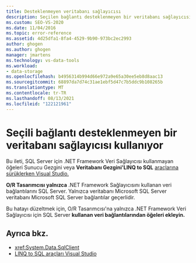 ```yaml
---
title: Desteklenmeyen veritabanı sağlayıcısı
description: Seçilen bağlantı desteklenmeyen bir veritabanı sağlayıcısı kullanır. Bu Visual Studio Nesne İlişkisel Tasarımcısı (O/R Tasarımcısı) iletisiyle ilgili bilgileri görüntüleme.
ms.custom: SEO-VS-2020
ms.date: 11/04/2016
ms.topic: error-reference
ms.assetid: 4d25dfa1-8fa4-4529-9b90-973bc2ec2993
author: ghogen
ms.author: ghogen
manager: jmartens
ms.technology: vs-data-tools
ms.workload:
- data-storage
ms.openlocfilehash: b4956314b994d66e972a9e65a30ee5eb8d8aac13
ms.sourcegitcommit: 68897da7d74c31ae1ebf5d47c7b5ddc9b108265b
ms.translationtype: MT
ms.contentlocale: tr-TR
ms.lasthandoff: 08/13/2021
ms.locfileid: "122121961"
---
```

# <a name="the-selected-connection-uses-an-unsupported-database-provider"></a>Seçili bağlantı desteklenmeyen bir veritabanı sağlayıcısı kullanıyor

Bu ileti, SQL Server için .NET Framework Veri Sağlayıcısı kullanmayan öğeleri Sunucu Gezgini veya **Veritabanı Gezgini'LINQ to SQL**  [araçlarına sürüklerken Visual Studio.](../data-tools/linq-to-sql-tools-in-visual-studio2.md)

**O/R Tasarımcısı yalnızca** .NET Framework Sağlayıcısını kullanan veri bağlantılarını SQL Server. Yalnızca veritabanı Microsoft SQL Server veritabanı Microsoft SQL Server bağlantılar geçerlidir.

Bu hatayı düzeltmek için, O/R Tasarımcısı'na yalnızca .NET Framework Veri Sağlayıcısı için SQL Server **kullanan veri bağlantılarından öğeleri ekleyin.**

## <a name="see-also"></a>Ayrıca bkz.

- <xref:System.Data.SqlClient>
- [LINQ to SQL araçları Visual Studio](../data-tools/linq-to-sql-tools-in-visual-studio2.md)
